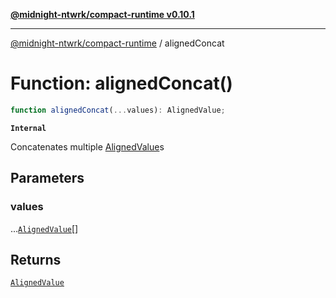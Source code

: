 [**@midnight-ntwrk/compact-runtime v0.10.1**](../README.md)

***

[@midnight-ntwrk/compact-runtime](../globals.md) / alignedConcat

# Function: alignedConcat()

```ts
function alignedConcat(...values): AlignedValue;
```

**`Internal`**

Concatenates multiple [AlignedValue](../type-aliases/AlignedValue.md)s

## Parameters

### values

...[`AlignedValue`](../type-aliases/AlignedValue.md)[]

## Returns

[`AlignedValue`](../type-aliases/AlignedValue.md)
